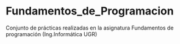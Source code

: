 # Fundamentos_de_Programacion
Conjunto de prácticas realizadas en la asignatura Fundamentos de programación (Ing.Informática UGR)
